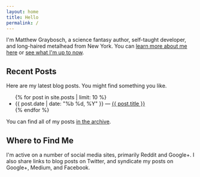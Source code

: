 ```yaml
---
layout: home
title: Hello
permalink: /
---
```

I'm Matthew Graybosch, a science fantasy author, self-taught developer, and long-haired metalhead from New York. You can [learn more about me here](/about/) or [see what I'm up to now](/now/).

## Recent Posts

Here are my latest blog posts. You might find something you like.

<ul>
{% for post in site.posts | limit: 10 %}
  <li><span class="post_date">{{ post.date | date: "%b %d, %Y" }}</span> &mdash; <a href="{{ post.url }}">{{ post.title }}</a></li>
{% endfor %}
</ul>

You can find all of my posts [in the archive](/blog/).

## Where to Find Me

I'm active on a number of social media sites, primarily Reddit and Google+. I also share links to blog posts on Twitter, and syndicate my posts on Google+, Medium, and Facebook.